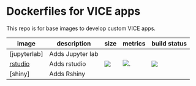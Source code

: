 # Dockerfiles for VICE apps

This repo is for base images to develop custom VICE apps.


image            | description                               | size   | metrics | build status 
---------------- | ----------------------------------------- | ------ | ------- | --------------
[jupyterlab]   |   Adds Jupyter lab   |     |    |  
[rstudio](https://hub.docker.com/r/bridgettaylor/rstudio-nginx) | Adds rstudio  |  [![](https://images.microbadger.com/badges/image/bridgettaylor/rstudio-nginx.svg)](https://microbadger.com/images/bridgettaylor/rstudio-nginx)   |  [![](https://images.microbadger.com/badges/version/bridgettaylor/rstudio-nginx.svg)](https://microbadger.com/images/bridgettaylor/rstudio-nginx).   |  [![](https://images.microbadger.com/badges/license/bridgettaylor/rstudio-nginx.svg)](https://microbadger.com/images/bridgettaylor/rstudio-nginx)
[shiny]   |   Adds Rshiny    |      |      |   

